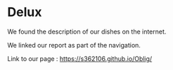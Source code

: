 # Delux

We found the description of our dishes on the internet.

We linked our report as part of the navigation.

Link to our page : https://s362106.github.io/Oblig/
